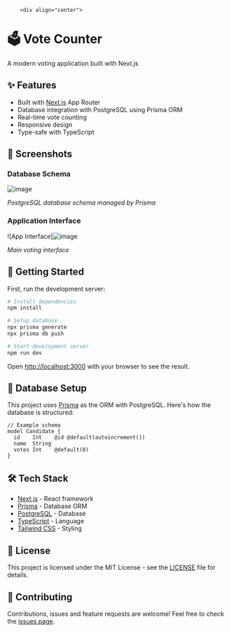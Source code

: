         <div align="center">
  <h1>🗳️ Vote Counter</h1>
  <p>A modern voting application built with Next.js</p>
</div>

## ✨ Features

- Built with [Next.js](https://nextjs.org) App Router
- Database integration with PostgreSQL using Prisma ORM
- Real-time vote counting
- Responsive design
- Type-safe with TypeScript

## 📸 Screenshots

### Database Schema
![image](https://github.com/user-attachments/assets/e082a5eb-09c0-43ec-9e59-b5afd1f878ae)

*PostgreSQL database schema managed by Prisma*

### Application Interface
![App Interface]![image](https://github.com/user-attachments/assets/0cdc058a-72d0-4b5a-9711-5c6eb47d5539)

*Main voting interface*

## 🚀 Getting Started

First, run the development server:

```bash
# Install dependencies
npm install

# Setup database
npx prisma generate
npx prisma db push

# Start development server
npm run dev
```

Open [http://localhost:3000](http://localhost:3000) with your browser to see the result.

## 💾 Database Setup

This project uses [Prisma](https://prisma.io) as the ORM with PostgreSQL. Here's how the database is structured:

```prisma
// Example schema
model Candidate {
  id    Int    @id @default(autoincrement())
  name  String
  votes Int    @default(0)
}
```

## 🛠️ Tech Stack

- [Next.js](https://nextjs.org/) - React framework
- [Prisma](https://prisma.io) - Database ORM
- [PostgreSQL](https://postgresql.org) - Database
- [TypeScript](https://typescriptlang.org) - Language
- [Tailwind CSS](https://tailwindcss.com) - Styling

## 📝 License

This project is licensed under the MIT License - see the [LICENSE](LICENSE) file for details.

## 🤝 Contributing

Contributions, issues and feature requests are welcome! Feel free to check the [issues page](issues).
